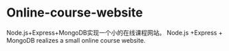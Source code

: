# Online-course-website
Node.js+Express+MongoDB实现一个小的在线课程网站。 Node.js +Express + MongoDB realizes a small online course website.
